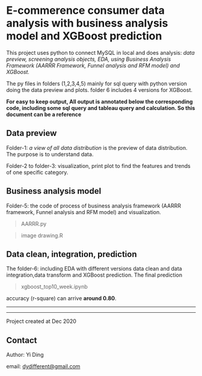 # E-commerence consumer data analysis with business analysis model and XGBoost prediction

This project uses python to connect MySQL in local and does analysis: _data preview, screening analysis objects, EDA, using Business Analysis Framework (AARRR Framework, Funnel analysis and RFM model) and XGBoost._

The py files in folders (1,2,3,4,5) mainly for sql query with python version doing the data preview and plots. folder 6 includes 4 versions for XGBoost. 

**For easy to keep output, All output is annotated below the corresponding code, including some sql query and tableau query and calculation. So this document can be a reference** 

## Data preview

Folder-1: _a view of all data distribution_ is the preview of data distribution. The purpose is to understand data.

Folder-2 to folder-3: visualization, print plot to find the features and trends of one specific category. 

## Business analysis model

Folder-5: the code of process of business analysis framework (AARRR framework, Funnel analysis and RFM model) and visualization.

> AARRR.py

> image drawing.R

## Data clean, integration, prediction

The folder-6: including EDA with different versions data clean and data integration,data transform and XGBoost prediction. 
The final prediction 

>xgboost_top10_week.ipynb

accuracy (r-square) can arrive **around 0.80**.

___
___
Project created at Dec 2020

## Contact

Author: Yi Ding

email: dydifferent@gmail.com



